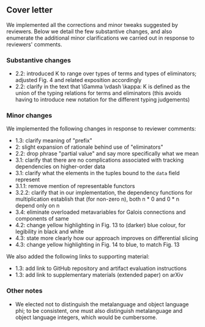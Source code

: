 ## Cover letter

We implemented all the corrections and minor tweaks suggested by reviewers. Below we detail the few substantive changes, and also enumerate the additional minor clarifications we carried out in response to reviewers' comments.

### Substantive changes

- 2.2: introduced K to range over types of terms and types of eliminators; adjusted Fig. 4 and related exposition accordingly
- 2.2: clarify in the text that \Gamma \vdash \kappa: K is defined as the union of the typing relations for terms and eliminators (this avoids having to introduce new notation for the different typing judgements)

### Minor changes

We implemented the following changes in response to reviewer comments:

- 1.3: clarify meaning of "prefix"
- 2: slight expansion of rationale behind use of "eliminators"
- 2.2: drop phrase "partial value" and say more specifically what we mean
- 3.1: clarify that there are no complications associated with tracking dependencies on higher-order data
- 3.1: clarify what the elements in the tuples bound to the `data` field represent
- 3.1.1: remove mention of representable functors
- 3.2.2: clarify that in our implementation, the dependency functions for multiplication establish that (for non-zero n), both n * 0 and 0 * n depend only on n
- 3.4: eliminate overloaded metavariables for Galois connections and components of same
- 4.2: change yellow highlighting in Fig. 13 to (darker) blue colour, for legibility in black and white
- 4.3: state more clearly how our approach improves on differential slicing
- 4.3: change yellow highlighting in Fig. 14 to blue, to match Fig. 13

We also added the following links to supporting material:

- 1.3: add link to GitHub repository and artifact evaluation instructions
- 1.3: add link to supplementary materials (extended paper) on arXiv

### Other notes

- We elected not to distinguish the metalanguage and object language phi; to be consistent, one must also distinguish metalanguage and object language integers, which would be cumbersome.
